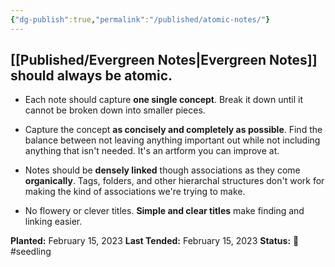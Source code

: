 ```yaml
---
{"dg-publish":true,"permalink":"/published/atomic-notes/"}
---
```



## [[Published/Evergreen Notes\|Evergreen Notes]] should always be atomic.

- Each note should capture **one single concept**. Break it down until it cannot be broken down into smaller pieces. 

- Capture the concept **as concisely and completely as possible**. Find the balance between not leaving anything important out while not including anything that isn't needed. It's an artform you can improve at.

- Notes should be **densely linked** though associations as they come **organically**. Tags, folders, and other hierarchal structures don't work for making the kind of associations we're trying to make.

- No flowery or clever titles. **Simple and clear titles** make finding and linking easier.

**Planted:** February 15, 2023 
**Last Tended:** February 15, 2023
**Status:** 🌱 #seedling 